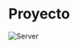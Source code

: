 # Proyecto

![Server](https://user-images.githubusercontent.com/80932517/111720117-46ef6f00-882b-11eb-956c-f117dce43abf.gif)
